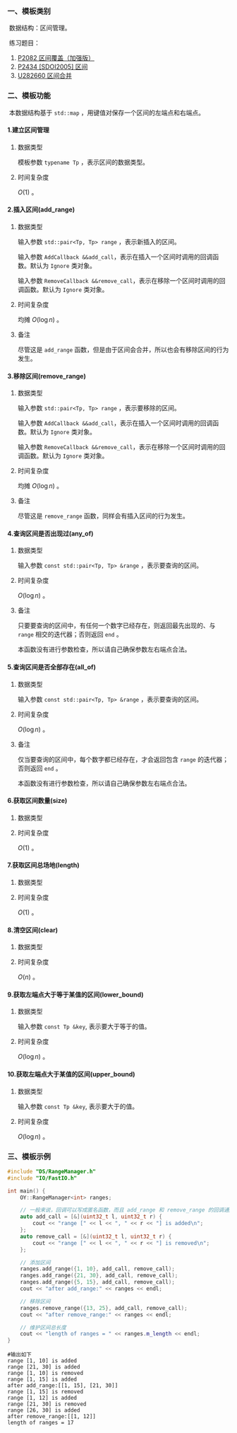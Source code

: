 ### 一、模板类别

​	数据结构：区间管理。

​	练习题目：

1. [P2082 区间覆盖（加强版）](https://www.luogu.com.cn/problem/P2082)
2. [P2434 [SDOI2005] 区间](https://www.luogu.com.cn/problem/P2434)
3. [U282660 区间合并](https://www.luogu.com.cn/problem/U282660)

### 二、模板功能

​	本数据结构基于 `std::map` ，用键值对保存一个区间的左端点和右端点。

#### 1.建立区间管理

1. 数据类型

   模板参数 `typename Tp` ，表示区间的数据类型。

2. 时间复杂度

   $O(1)$ 。

#### 2.插入区间(add_range)

1. 数据类型

   输入参数 `std::pair<Tp, Tp> range` ，表示新插入的区间。

   输入参数 `AddCallback &&add_call`，表示在插入一个区间时调用的回调函数。默认为 `Ignore` 类对象。

   输入参数 `RemoveCallback &&remove_call`，表示在移除一个区间时调用的回调函数。默认为 `Ignore` 类对象。

2. 时间复杂度

   均摊 $O(\log n)$ 。

3. 备注

   尽管这是 `add_range` 函数，但是由于区间会合并，所以也会有移除区间的行为发生。
   

#### 3.移除区间(remove_range)

1. 数据类型

   输入参数 `std::pair<Tp, Tp> range` ，表示要移除的区间。

   输入参数 `AddCallback &&add_call`，表示在插入一个区间时调用的回调函数。默认为 `Ignore` 类对象。

   输入参数 `RemoveCallback &&remove_call`，表示在移除一个区间时调用的回调函数。默认为 `Ignore` 类对象。

2. 时间复杂度

   均摊 $O(\log n)$ 。

3. 备注

   尽管这是 `remove_range` 函数，同样会有插入区间的行为发生。

#### 4.查询区间是否出现过(any_of)

1. 数据类型

   输入参数 `const std::pair<Tp, Tp> &range` ，表示要查询的区间。

2. 时间复杂度

   $O(\log n)$ 。

3. 备注

   只要要查询的区间中，有任何一个数字已经存在，则返回最先出现的、与 `range` 相交的迭代器；否则返回 `end` 。
   
   本函数没有进行参数检查，所以请自己确保参数左右端点合法。

#### 5.查询区间是否全部存在(all_of)

1. 数据类型

   输入参数 `const std::pair<Tp, Tp> &range` ，表示要查询的区间。

2. 时间复杂度

   $O(\log n)$ 。

3. 备注

   仅当要查询的区间中，每个数字都已经存在，才会返回包含 `range` 的迭代器；否则返回 `end` 。
   
   本函数没有进行参数检查，所以请自己确保参数左右端点合法。


#### 6.获取区间数量(size)

1. 数据类型

2. 时间复杂度

   $O(1)$ 。

#### 7.获取区间总场地(length)

1. 数据类型

2. 时间复杂度

   $O(1)$ 。

#### 8.清空区间(clear)

1. 数据类型

2. 时间复杂度

   $O(n)$ 。

#### 9.获取左端点大于等于某值的区间(lower_bound)

1. 数据类型

   输入参数 `const Tp &key`, 表示要大于等于的值。

2. 时间复杂度

   $O(\log n)$ 。

#### 10.获取左端点大于某值的区间(upper_bound)

1. 数据类型

   输入参数 `const Tp &key`, 表示要大于的值。

2. 时间复杂度

   $O(\log n)$ 。

### 三、模板示例

```c++
#include "DS/RangeManager.h"
#include "IO/FastIO.h"

int main() {
    OY::RangeManager<int> ranges;

    // 一般来说，回调可以写成匿名函数，而且 add_range 和 remove_range 的回调通用
    auto add_call = [&](uint32_t l, uint32_t r) {
        cout << "range [" << l << ", " << r << "] is added\n";
    };
    auto remove_call = [&](uint32_t l, uint32_t r) {
        cout << "range [" << l << ", " << r << "] is removed\n";
    };

    // 添加区间
    ranges.add_range({1, 10}, add_call, remove_call);
    ranges.add_range({21, 30}, add_call, remove_call);
    ranges.add_range({5, 15}, add_call, remove_call);
    cout << "after add_range:" << ranges << endl;

    // 移除区间
    ranges.remove_range({13, 25}, add_call, remove_call);
    cout << "after remove_range:" << ranges << endl;

    // 维护区间总长度
    cout << "length of ranges = " << ranges.m_length << endl;
}
```

```
#输出如下
range [1, 10] is added
range [21, 30] is added
range [1, 10] is removed
range [1, 15] is added
after add_range:[[1, 15], [21, 30]]
range [1, 15] is removed
range [1, 12] is added
range [21, 30] is removed
range [26, 30] is added
after remove_range:[[1, 12]]
length of ranges = 17

```

